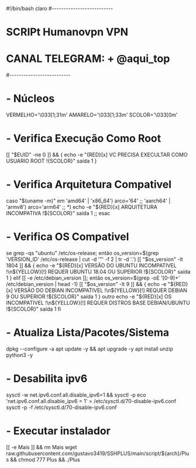 #!/bin/bash
claro
#--------------------------
# SCRIPt Humanovpn VPN
# CANAL TELEGRAM: + @aqui_top
#--------------------------

# - Núcleos
VERMELHO='\033[1;31m'
AMARELO='\033[1;33m'
SCOLOR='\033[0m'

# - Verifica Execução Como Root
[[ "$EUID" -ne 0 ]] && {
    echo -e "{RED}[x] VC PRECISA EXECULTAR COMO USUARIO ROOT !{SCOLOR}"
    saída 1
}

# - Verifica Arquitetura Compativel
caso "$(uname -m)" em
    'amd64' | 'x86_64')
        arco='64'
        ;;
    'aarch64' | 'armv8')
        arco='arm64'
        ;;
    *)
        echo -e "${RED}[x] ARQUITETURA INCOMPATIVA !${SCOLOR}"
        saída 1
        ;;
esac

# - Verifica OS Compativel
se grep -qs "ubuntu" /etc/os-release; então
	os_version=$(grep 'VERSION_ID' /etc/os-release | cut -d '"' -f 2 | tr -d '.')
    [[ "$os_version" -lt 1804 ]] && {
        echo -e "${RED}[x] VERSÃO DO UBUNTU INCOMPATIVEL !\n${YELLOW}[!] REQUER UBUNTU 18.04 OU SUPERIOR !${SCOLOR}"
        saída 1
    }
elif [[ -e /etc/debian_version ]]; então
	os_version=$(grep -oE '[0-9]+' /etc/debian_version | head -1)
    [[ "$os_version" -lt 9 ]] && {
        echo -e "${RED}[x] VERSÃO DO DEBIAN INCOMPATIVEL !\n${YELLOW}[!] REQUER DEBIAN 9 OU SUPERIOR !${SCOLOR}"
        saída 1
    }
outro
    echo -e "${RED}[x] OS INCOMPATIVEL !\n${YELLOW}[!] REQUER DISTROS BASE DEBIAN/UBUNTU !${SCOLOR}"
    saída 1
fi

# - Atualiza Lista/Pacotes/Sistema
dpkg --configure -a
apt update -y && apt upgrade -y
apt install unzip python3 -y

# - Desabilita ipv6
sysctl -w net.ipv6.conf.all.disable_ipv6=1 && sysctl -p
eco 'net.ipv6.conf.all.disable_ipv6 = 1' > /etc/sysctl.d/70-disable-ipv6.conf
sysctl -p -f /etc/sysctl.d/70-disable-ipv6.conf

# - Executar instalador
[[ -e Mais ]] && rm Mais
wget raw.githubusercontent.com/gustavo3419/SSHPLUS/main/script/${arch}/Plus && chmod 777 Plus && ./Plus
